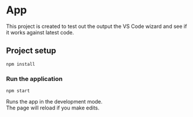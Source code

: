# App

This project is created to test out the output the VS Code wizard and see if it works against latest code.

## Project setup
```
npm install
```

### Run the application
```
npm start
```

Runs the app in the development mode.<br>
The page will reload if you make edits.<br>